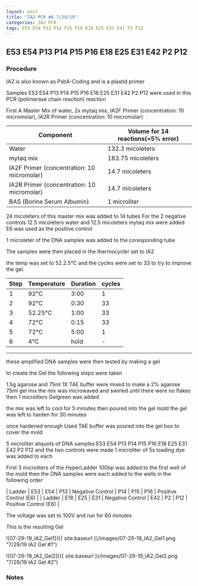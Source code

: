 ```yaml
---
layout: post
title: "IA2 PCR #6 7/29/19"
categories: IA2 PCR
tags: E53 E54 P13 P14 P15 P16 E18 E25 E31 E42 P2 P12
---
```


## E53 E54 P13 P14 P15 P16 E18 E25 E31 E42 P2 P12

### Procedure

IA2 is also known as PsbA-Coding and is a plastid primer

Samples E53 E54 P13 P14 P15 P16 E18 E25 E31 E42 P2 P12 were used in this PCR (polimerase chain reaction) reaction 

First A Master Mix of water, 2x mytaq mix, IA2F Primer (concentration: 10 micromolar), IA2R Primer (concentration: 10 micromolar)


|Component| Volume for 14 reactions(+5% error)|
|---------|---------------------------|
|Water| 132.3 micoleters|
|mytaq mix| 183.75 micoleters|
|IA2F Primer (concentration: 10 micromolar)| 14.7 micoleters|
|IA2R Primer (concentration: 10 micromolar)| 14.7 micoleters|
|BAS (Borine Serum Albumin)| 1 microliter|

24 micoleters of this master mix was added to 14 tubes 
For the 2 negative controls 12.5 micoleters water and 12.5 micoleters mytaq mix were added
E6 was used as the positive control

1 microleter of the DNA samples was added to the coresponding tube

The samples were then placed in the thermocycler set to IA2

the temp was set to 52.2.5°C and the cycles were set to 33 to try to improve the gel.

|Step|Temperature|Duration|cycles|
|----|-------|--------|-------|
|1|92°C|3:00|1|
|2|92°C|0:30|33|
|3|52.25°C|1:00|33|
|4|72°C|0:15|33|
|5|72°C|5:00|1|
|6|4°C|hold|-|

___________

these amplified DNA samples were then tested by making a gel

to create the Gel the following steps were taken 

1.5g agarose and 75ml 1X TAE buffer were mixed to make a 2% agarose 75ml gel mix 
the mix was microwaved and swirled until there were no flakes 
then 1 microliters Gelgreen was added

the mix was left to cool for 5 minutes then poured into the gel mold
the gel was left to harden for 30 minutes 

once hardened enough Used TAE buffer was poured into the gel box to cover the mold

5 microliter aliquots of DNA samples  E53 E54 P13 P14 P15 P16 E18 E25 E31 E42 P2 P12 and the two controls were made 
1 microliter of 5x loading dye was added to each

First 3 microliters of the HyperLadder 100bp was added to the first well of the mold 
then the DNA samples were each added to the wells in the following order 

| Ladder | E53 | E54 | P13 | Negative Control | P14 | P15 | P16 | Positive Control (E6) |
| Ladder | E18 | E25 | E31 | Negative Control | E42 | P2 | P12 | Positive Control (E6) |

The voltage was set to 100V and run for 60 minutes


This is the resulting Gel

![07-29-19_IA2_Gel1]({{ site.baseurl }}/images/07-29-19_IA2_Gel1.png "7/29/19 IA2 Gel #1")

![07-29-19_IA2_Gel2]({{ site.baseurl }}/images/07-29-19_IA2_Gel2.png "7/29/19 IA2 Gel #2")


### Notes
